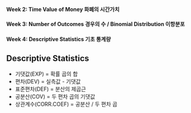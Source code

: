 #### Week 2: Time Value of Money 화폐의 시간가치
#### Week 3: Number of Outcomes 경우의 수 / Binomial Distribution 이항분포
#### Week 4: Descriptive Statistics 기초 통계량

Descriptive Statistics
----------------------
* 기댓값(EXP) = 확률 곱의 합
* 편차(DEV) = 실측값 - 기댓값
* 표준편차(DEF) = 분산의 제곱근
* 공분산(COV) = 두 편차 곱의 기댓값
* 상관계수(CORR.COEF) = 공분산 / 두 편차 곱
